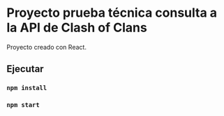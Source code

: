 # Proyecto prueba técnica consulta a la API de Clash of Clans

Proyecto creado con React.

## Ejecutar

### `npm install`

### `npm start`